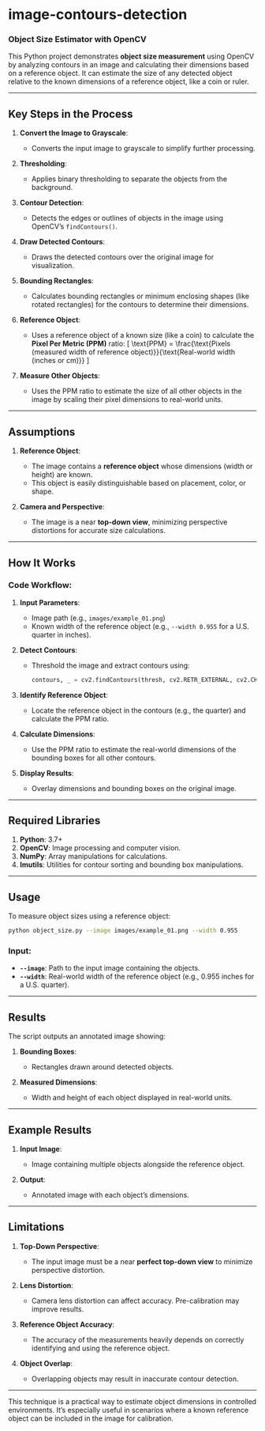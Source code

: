# image-contours-detection

### Object Size Estimator with OpenCV

This Python project demonstrates **object size measurement** using OpenCV by analyzing contours in an image and calculating their dimensions based on a reference object. It can estimate the size of any detected object relative to the known dimensions of a reference object, like a coin or ruler.

---

## **Key Steps in the Process**
1. **Convert the Image to Grayscale**:
   - Converts the input image to grayscale to simplify further processing.
   
2. **Thresholding**:
   - Applies binary thresholding to separate the objects from the background.

3. **Contour Detection**:
   - Detects the edges or outlines of objects in the image using OpenCV’s `findContours()`.

4. **Draw Detected Contours**:
   - Draws the detected contours over the original image for visualization.

5. **Bounding Rectangles**:
   - Calculates bounding rectangles or minimum enclosing shapes (like rotated rectangles) for the contours to determine their dimensions.

6. **Reference Object**:
   - Uses a reference object of a known size (like a coin) to calculate the **Pixel Per Metric (PPM)** ratio:
     \[
     \text{PPM} = \frac{\text{Pixels (measured width of reference object)}}{\text{Real-world width (inches or cm)}}
     \]

7. **Measure Other Objects**:
   - Uses the PPM ratio to estimate the size of all other objects in the image by scaling their pixel dimensions to real-world units.

---

## **Assumptions**
1. **Reference Object**:
   - The image contains a **reference object** whose dimensions (width or height) are known.
   - This object is easily distinguishable based on placement, color, or shape.
   
2. **Camera and Perspective**:
   - The image is a near **top-down view**, minimizing perspective distortions for accurate size calculations.

---

## **How It Works**
### Code Workflow:
1. **Input Parameters**:
   - Image path (e.g., `images/example_01.png`)
   - Known width of the reference object (e.g., `--width 0.955` for a U.S. quarter in inches).

2. **Detect Contours**:
   - Threshold the image and extract contours using:
     ```python
     contours, _ = cv2.findContours(thresh, cv2.RETR_EXTERNAL, cv2.CHAIN_APPROX_SIMPLE)
     ```
     
3. **Identify Reference Object**:
   - Locate the reference object in the contours (e.g., the quarter) and calculate the PPM ratio.

4. **Calculate Dimensions**:
   - Use the PPM ratio to estimate the real-world dimensions of the bounding boxes for all other contours.

5. **Display Results**:
   - Overlay dimensions and bounding boxes on the original image.

---

## **Required Libraries**
1. **Python**: 3.7+
2. **OpenCV**: Image processing and computer vision.
3. **NumPy**: Array manipulations for calculations.
4. **Imutils**: Utilities for contour sorting and bounding box manipulations.

---

## **Usage**
To measure object sizes using a reference object:
```bash
python object_size.py --image images/example_01.png --width 0.955
```

### Input:
- **`--image`**: Path to the input image containing the objects.
- **`--width`**: Real-world width of the reference object (e.g., 0.955 inches for a U.S. quarter).

---

## **Results**
The script outputs an annotated image showing:
1. **Bounding Boxes**:
   - Rectangles drawn around detected objects.
   
2. **Measured Dimensions**:
   - Width and height of each object displayed in real-world units.

---

## **Example Results**
1. **Input Image**:
   - Image containing multiple objects alongside the reference object.

2. **Output**:
   - Annotated image with each object’s dimensions.

---

## **Limitations**
1. **Top-Down Perspective**:
   - The input image must be a near **perfect top-down view** to minimize perspective distortion.

2. **Lens Distortion**:
   - Camera lens distortion can affect accuracy. Pre-calibration may improve results.

3. **Reference Object Accuracy**:
   - The accuracy of the measurements heavily depends on correctly identifying and using the reference object.

4. **Object Overlap**:
   - Overlapping objects may result in inaccurate contour detection.

---

This technique is a practical way to estimate object dimensions in controlled environments. It’s especially useful in scenarios where a known reference object can be included in the image for calibration.
